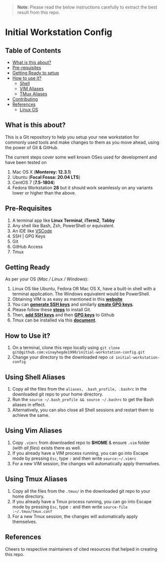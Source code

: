 > **Note**:
> Please read the below instructions carefully to extract the best result from this repo.


Initial Workstation Config
======================

## Table of Contents
- [What is this about?](#what-is-this-about)
- [Pre-requisites](#pre-requisites)
 - [Getting Ready to setup](#getting-ready)
 - [How to use it?](#how-to-use-it)
    - [Shell](#using-shell-aliases)
    - [VIM Aliases](#using-vim-aliases)
    - [TMux Aliases](#using-tmux-aliases)
- [Contributing](Contributing.md)
- [References](#references)
    - [Linux OS](Linux-OS.md)

## What is this about?
This is a Git repository to help you setup your new workstation for commonly used tools and make changes to them as you move ahead, using the power of Git & GitHub. 

The current steps cover some well known OSes used for development and have been tested on
1. Mac OS X (**Monterey: 12.3.1**)
1. Ubuntu (**Focal Fossa: 20.04 LTS**)
1. CentOS 7 (**7.5-1804**)
1. Fedora Workstation **28**
but it should work seamlessly on any variants lower or higher than the above.


## Pre-Requisites
1. A terminal app like **Linux Terminal**, **iTerm2**, **Tabby**
1. Any shell like Bash, Zsh, PowerShell or equivalent.
1. An IDE like [VSCode](https://code.visualstudio.com/)
1. SSH | GPG Keys
1. Git
1. GitHub Access
1. Tmux


## Getting Ready
As per your OS (*Mac / Linux / Windows*):

1. Linux OS like Ubuntu, Fedora OR Mac OS X, have a built-in shell with a terminal application. The Windows equivalent would be PowerShell.
1. Obtaining VIM is as easy as mentioned in this **[website](https://www.sitepoint.com/getting-started-vim/)**
1. You can **[generate SSH keys](https://medium.com/risan/upgrade-your-ssh-key-to-ed25519-c6e8d60d3c54)** and similarly **[create GPG keys](https://yanhan.github.io/posts/2017-09-27-how-to-use-gpg-to-encrypt-stuff/)**.
1. Please follow these **[steps](https://linode.com/docs/development/version-control/how-to-install-git-on-linux-mac-and-windows/)** to install Git.
1. Then, **[add SSH keys](https://help.github.com/articles/generating-a-new-ssh-key-and-adding-it-to-the-ssh-agent/)** and then **[GPG keys](https://docs.github.com/en/authentication/managing-commit-signature-verification/about-commit-signature-verification)** to Github
1. Tmux can be installed via this **[document](https://howchoo.com/g/ytkwotvkztq/using-the-iterm-2-and-tmux-integration)**.

## How to Use it?

1.  On a terminal, clone this repo locally using 
  `git clone git@github.com:vinayhegde1990/initial-workstation-config.git`
1.  Change your directory to the downloaded repo
  `cd initial-workstation-config`


## Using Shell Aliases
1.  Copy all the files from the `aliases, .bash_profile, .bashrc` in the downloaded git repo  to your home directory.
1.  Run the `source ~/.bash_profile && source ~/.bashrc` to get the Bash aliases in effect.
1.  Alternatively, you can also close all Shell sessions and restart them to achieve the same.


## Using Vim Aliases
1. Copy `.vimrc` from downloaded repo to **$HOME** & ensure `.vim` folder (_with all files_) exists there as well.
1. If you already have a VIM process running, you can go into Escape mode by pressing `Esc`, type `:` and then write `source:~/.vimrc`
1. For a new VIM session, the changes will automatically apply themselves.

## Using Tmux Aliases
1. Copy all the files from the `.tmux/` in the downloaded git repo to your home directory.
1. If you already have a Tmux process running, you can go into Escape mode by pressing `Esc`, type `:` and then write `source-file :~/.tmux/tmux.conf`
1. For a new Tmux session, the changes will automatically apply themselves.

## References
Cheers to respective maintainers of cited resources that helped in creating this repo.
